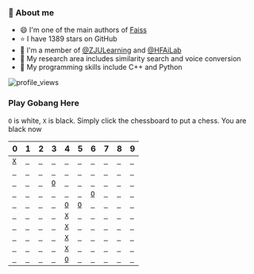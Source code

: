 
### 📖 About me

- 😄 I'm one of the main authors of [Faiss](https://github.com/facebookresearch/faiss)
- ⭐ I have 1389 stars on GitHub
- 🐼 I'm a member of [@ZJULearning](https://github.com/ZJULearning) and [@HFAiLab](https://github.com/HFAiLab)
- 🦊 My research area includes similarity search and voice conversion
- 🐨 My programming skills include C++ and Python

![profile_views](https://komarev.com/ghpvc/?username=kinglittleq&style=flat&label=Profile+views+since+2022/02/22)

### Play Gobang Here

`O` is white, `X` is black. Simply click the chessboard to put a chess.
You are black now

| 0                                                                                                                                                             | 1                                                                                                                                                             | 2                                                                                                                                                             | 3                                                                                                                                                             | 4                                                                                                                                                             | 5                                                                                                                                                             | 6                                                                                                                                                             | 7                                                                                                                                                             | 8                                                                                                                                                             | 9                                                                                                                                                             |
|---------------------------------------------------------------------------------------------------------------------------------------------------------------|---------------------------------------------------------------------------------------------------------------------------------------------------------------|---------------------------------------------------------------------------------------------------------------------------------------------------------------|---------------------------------------------------------------------------------------------------------------------------------------------------------------|---------------------------------------------------------------------------------------------------------------------------------------------------------------|---------------------------------------------------------------------------------------------------------------------------------------------------------------|---------------------------------------------------------------------------------------------------------------------------------------------------------------|---------------------------------------------------------------------------------------------------------------------------------------------------------------|---------------------------------------------------------------------------------------------------------------------------------------------------------------|---------------------------------------------------------------------------------------------------------------------------------------------------------------|
| <a href="https://github.com/KinglittleQ/KinglittleQ/issues/new?title=Put-0-0&body=Just+push+'Submit+new+issue'.+You+do+not+need+to+do+anything+else.">`X`</a> | <a href="https://github.com/KinglittleQ/KinglittleQ/issues/new?title=Put-0-1&body=Just+push+'Submit+new+issue'.+You+do+not+need+to+do+anything+else.">` `</a> | <a href="https://github.com/KinglittleQ/KinglittleQ/issues/new?title=Put-0-2&body=Just+push+'Submit+new+issue'.+You+do+not+need+to+do+anything+else.">` `</a> | <a href="https://github.com/KinglittleQ/KinglittleQ/issues/new?title=Put-0-3&body=Just+push+'Submit+new+issue'.+You+do+not+need+to+do+anything+else.">` `</a> | <a href="https://github.com/KinglittleQ/KinglittleQ/issues/new?title=Put-0-4&body=Just+push+'Submit+new+issue'.+You+do+not+need+to+do+anything+else.">` `</a> | <a href="https://github.com/KinglittleQ/KinglittleQ/issues/new?title=Put-0-5&body=Just+push+'Submit+new+issue'.+You+do+not+need+to+do+anything+else.">` `</a> | <a href="https://github.com/KinglittleQ/KinglittleQ/issues/new?title=Put-0-6&body=Just+push+'Submit+new+issue'.+You+do+not+need+to+do+anything+else.">` `</a> | <a href="https://github.com/KinglittleQ/KinglittleQ/issues/new?title=Put-0-7&body=Just+push+'Submit+new+issue'.+You+do+not+need+to+do+anything+else.">` `</a> | <a href="https://github.com/KinglittleQ/KinglittleQ/issues/new?title=Put-0-8&body=Just+push+'Submit+new+issue'.+You+do+not+need+to+do+anything+else.">` `</a> | <a href="https://github.com/KinglittleQ/KinglittleQ/issues/new?title=Put-0-9&body=Just+push+'Submit+new+issue'.+You+do+not+need+to+do+anything+else.">` `</a> |
| <a href="https://github.com/KinglittleQ/KinglittleQ/issues/new?title=Put-1-0&body=Just+push+'Submit+new+issue'.+You+do+not+need+to+do+anything+else.">` `</a> | <a href="https://github.com/KinglittleQ/KinglittleQ/issues/new?title=Put-1-1&body=Just+push+'Submit+new+issue'.+You+do+not+need+to+do+anything+else.">` `</a> | <a href="https://github.com/KinglittleQ/KinglittleQ/issues/new?title=Put-1-2&body=Just+push+'Submit+new+issue'.+You+do+not+need+to+do+anything+else.">` `</a> | <a href="https://github.com/KinglittleQ/KinglittleQ/issues/new?title=Put-1-3&body=Just+push+'Submit+new+issue'.+You+do+not+need+to+do+anything+else.">` `</a> | <a href="https://github.com/KinglittleQ/KinglittleQ/issues/new?title=Put-1-4&body=Just+push+'Submit+new+issue'.+You+do+not+need+to+do+anything+else.">` `</a> | <a href="https://github.com/KinglittleQ/KinglittleQ/issues/new?title=Put-1-5&body=Just+push+'Submit+new+issue'.+You+do+not+need+to+do+anything+else.">` `</a> | <a href="https://github.com/KinglittleQ/KinglittleQ/issues/new?title=Put-1-6&body=Just+push+'Submit+new+issue'.+You+do+not+need+to+do+anything+else.">` `</a> | <a href="https://github.com/KinglittleQ/KinglittleQ/issues/new?title=Put-1-7&body=Just+push+'Submit+new+issue'.+You+do+not+need+to+do+anything+else.">` `</a> | <a href="https://github.com/KinglittleQ/KinglittleQ/issues/new?title=Put-1-8&body=Just+push+'Submit+new+issue'.+You+do+not+need+to+do+anything+else.">` `</a> | <a href="https://github.com/KinglittleQ/KinglittleQ/issues/new?title=Put-1-9&body=Just+push+'Submit+new+issue'.+You+do+not+need+to+do+anything+else.">` `</a> |
| <a href="https://github.com/KinglittleQ/KinglittleQ/issues/new?title=Put-2-0&body=Just+push+'Submit+new+issue'.+You+do+not+need+to+do+anything+else.">` `</a> | <a href="https://github.com/KinglittleQ/KinglittleQ/issues/new?title=Put-2-1&body=Just+push+'Submit+new+issue'.+You+do+not+need+to+do+anything+else.">` `</a> | <a href="https://github.com/KinglittleQ/KinglittleQ/issues/new?title=Put-2-2&body=Just+push+'Submit+new+issue'.+You+do+not+need+to+do+anything+else.">` `</a> | <a href="https://github.com/KinglittleQ/KinglittleQ/issues/new?title=Put-2-3&body=Just+push+'Submit+new+issue'.+You+do+not+need+to+do+anything+else.">`O`</a> | <a href="https://github.com/KinglittleQ/KinglittleQ/issues/new?title=Put-2-4&body=Just+push+'Submit+new+issue'.+You+do+not+need+to+do+anything+else.">` `</a> | <a href="https://github.com/KinglittleQ/KinglittleQ/issues/new?title=Put-2-5&body=Just+push+'Submit+new+issue'.+You+do+not+need+to+do+anything+else.">` `</a> | <a href="https://github.com/KinglittleQ/KinglittleQ/issues/new?title=Put-2-6&body=Just+push+'Submit+new+issue'.+You+do+not+need+to+do+anything+else.">` `</a> | <a href="https://github.com/KinglittleQ/KinglittleQ/issues/new?title=Put-2-7&body=Just+push+'Submit+new+issue'.+You+do+not+need+to+do+anything+else.">` `</a> | <a href="https://github.com/KinglittleQ/KinglittleQ/issues/new?title=Put-2-8&body=Just+push+'Submit+new+issue'.+You+do+not+need+to+do+anything+else.">` `</a> | <a href="https://github.com/KinglittleQ/KinglittleQ/issues/new?title=Put-2-9&body=Just+push+'Submit+new+issue'.+You+do+not+need+to+do+anything+else.">` `</a> |
| <a href="https://github.com/KinglittleQ/KinglittleQ/issues/new?title=Put-3-0&body=Just+push+'Submit+new+issue'.+You+do+not+need+to+do+anything+else.">` `</a> | <a href="https://github.com/KinglittleQ/KinglittleQ/issues/new?title=Put-3-1&body=Just+push+'Submit+new+issue'.+You+do+not+need+to+do+anything+else.">` `</a> | <a href="https://github.com/KinglittleQ/KinglittleQ/issues/new?title=Put-3-2&body=Just+push+'Submit+new+issue'.+You+do+not+need+to+do+anything+else.">` `</a> | <a href="https://github.com/KinglittleQ/KinglittleQ/issues/new?title=Put-3-3&body=Just+push+'Submit+new+issue'.+You+do+not+need+to+do+anything+else.">` `</a> | <a href="https://github.com/KinglittleQ/KinglittleQ/issues/new?title=Put-3-4&body=Just+push+'Submit+new+issue'.+You+do+not+need+to+do+anything+else.">` `</a> | <a href="https://github.com/KinglittleQ/KinglittleQ/issues/new?title=Put-3-5&body=Just+push+'Submit+new+issue'.+You+do+not+need+to+do+anything+else.">` `</a> | <a href="https://github.com/KinglittleQ/KinglittleQ/issues/new?title=Put-3-6&body=Just+push+'Submit+new+issue'.+You+do+not+need+to+do+anything+else.">`O`</a> | <a href="https://github.com/KinglittleQ/KinglittleQ/issues/new?title=Put-3-7&body=Just+push+'Submit+new+issue'.+You+do+not+need+to+do+anything+else.">` `</a> | <a href="https://github.com/KinglittleQ/KinglittleQ/issues/new?title=Put-3-8&body=Just+push+'Submit+new+issue'.+You+do+not+need+to+do+anything+else.">` `</a> | <a href="https://github.com/KinglittleQ/KinglittleQ/issues/new?title=Put-3-9&body=Just+push+'Submit+new+issue'.+You+do+not+need+to+do+anything+else.">` `</a> |
| <a href="https://github.com/KinglittleQ/KinglittleQ/issues/new?title=Put-4-0&body=Just+push+'Submit+new+issue'.+You+do+not+need+to+do+anything+else.">` `</a> | <a href="https://github.com/KinglittleQ/KinglittleQ/issues/new?title=Put-4-1&body=Just+push+'Submit+new+issue'.+You+do+not+need+to+do+anything+else.">` `</a> | <a href="https://github.com/KinglittleQ/KinglittleQ/issues/new?title=Put-4-2&body=Just+push+'Submit+new+issue'.+You+do+not+need+to+do+anything+else.">` `</a> | <a href="https://github.com/KinglittleQ/KinglittleQ/issues/new?title=Put-4-3&body=Just+push+'Submit+new+issue'.+You+do+not+need+to+do+anything+else.">` `</a> | <a href="https://github.com/KinglittleQ/KinglittleQ/issues/new?title=Put-4-4&body=Just+push+'Submit+new+issue'.+You+do+not+need+to+do+anything+else.">`O`</a> | <a href="https://github.com/KinglittleQ/KinglittleQ/issues/new?title=Put-4-5&body=Just+push+'Submit+new+issue'.+You+do+not+need+to+do+anything+else.">`O`</a> | <a href="https://github.com/KinglittleQ/KinglittleQ/issues/new?title=Put-4-6&body=Just+push+'Submit+new+issue'.+You+do+not+need+to+do+anything+else.">` `</a> | <a href="https://github.com/KinglittleQ/KinglittleQ/issues/new?title=Put-4-7&body=Just+push+'Submit+new+issue'.+You+do+not+need+to+do+anything+else.">` `</a> | <a href="https://github.com/KinglittleQ/KinglittleQ/issues/new?title=Put-4-8&body=Just+push+'Submit+new+issue'.+You+do+not+need+to+do+anything+else.">` `</a> | <a href="https://github.com/KinglittleQ/KinglittleQ/issues/new?title=Put-4-9&body=Just+push+'Submit+new+issue'.+You+do+not+need+to+do+anything+else.">` `</a> |
| <a href="https://github.com/KinglittleQ/KinglittleQ/issues/new?title=Put-5-0&body=Just+push+'Submit+new+issue'.+You+do+not+need+to+do+anything+else.">` `</a> | <a href="https://github.com/KinglittleQ/KinglittleQ/issues/new?title=Put-5-1&body=Just+push+'Submit+new+issue'.+You+do+not+need+to+do+anything+else.">` `</a> | <a href="https://github.com/KinglittleQ/KinglittleQ/issues/new?title=Put-5-2&body=Just+push+'Submit+new+issue'.+You+do+not+need+to+do+anything+else.">` `</a> | <a href="https://github.com/KinglittleQ/KinglittleQ/issues/new?title=Put-5-3&body=Just+push+'Submit+new+issue'.+You+do+not+need+to+do+anything+else.">` `</a> | <a href="https://github.com/KinglittleQ/KinglittleQ/issues/new?title=Put-5-4&body=Just+push+'Submit+new+issue'.+You+do+not+need+to+do+anything+else.">`X`</a> | <a href="https://github.com/KinglittleQ/KinglittleQ/issues/new?title=Put-5-5&body=Just+push+'Submit+new+issue'.+You+do+not+need+to+do+anything+else.">` `</a> | <a href="https://github.com/KinglittleQ/KinglittleQ/issues/new?title=Put-5-6&body=Just+push+'Submit+new+issue'.+You+do+not+need+to+do+anything+else.">` `</a> | <a href="https://github.com/KinglittleQ/KinglittleQ/issues/new?title=Put-5-7&body=Just+push+'Submit+new+issue'.+You+do+not+need+to+do+anything+else.">` `</a> | <a href="https://github.com/KinglittleQ/KinglittleQ/issues/new?title=Put-5-8&body=Just+push+'Submit+new+issue'.+You+do+not+need+to+do+anything+else.">` `</a> | <a href="https://github.com/KinglittleQ/KinglittleQ/issues/new?title=Put-5-9&body=Just+push+'Submit+new+issue'.+You+do+not+need+to+do+anything+else.">` `</a> |
| <a href="https://github.com/KinglittleQ/KinglittleQ/issues/new?title=Put-6-0&body=Just+push+'Submit+new+issue'.+You+do+not+need+to+do+anything+else.">` `</a> | <a href="https://github.com/KinglittleQ/KinglittleQ/issues/new?title=Put-6-1&body=Just+push+'Submit+new+issue'.+You+do+not+need+to+do+anything+else.">` `</a> | <a href="https://github.com/KinglittleQ/KinglittleQ/issues/new?title=Put-6-2&body=Just+push+'Submit+new+issue'.+You+do+not+need+to+do+anything+else.">` `</a> | <a href="https://github.com/KinglittleQ/KinglittleQ/issues/new?title=Put-6-3&body=Just+push+'Submit+new+issue'.+You+do+not+need+to+do+anything+else.">` `</a> | <a href="https://github.com/KinglittleQ/KinglittleQ/issues/new?title=Put-6-4&body=Just+push+'Submit+new+issue'.+You+do+not+need+to+do+anything+else.">`X`</a> | <a href="https://github.com/KinglittleQ/KinglittleQ/issues/new?title=Put-6-5&body=Just+push+'Submit+new+issue'.+You+do+not+need+to+do+anything+else.">` `</a> | <a href="https://github.com/KinglittleQ/KinglittleQ/issues/new?title=Put-6-6&body=Just+push+'Submit+new+issue'.+You+do+not+need+to+do+anything+else.">` `</a> | <a href="https://github.com/KinglittleQ/KinglittleQ/issues/new?title=Put-6-7&body=Just+push+'Submit+new+issue'.+You+do+not+need+to+do+anything+else.">` `</a> | <a href="https://github.com/KinglittleQ/KinglittleQ/issues/new?title=Put-6-8&body=Just+push+'Submit+new+issue'.+You+do+not+need+to+do+anything+else.">` `</a> | <a href="https://github.com/KinglittleQ/KinglittleQ/issues/new?title=Put-6-9&body=Just+push+'Submit+new+issue'.+You+do+not+need+to+do+anything+else.">` `</a> |
| <a href="https://github.com/KinglittleQ/KinglittleQ/issues/new?title=Put-7-0&body=Just+push+'Submit+new+issue'.+You+do+not+need+to+do+anything+else.">` `</a> | <a href="https://github.com/KinglittleQ/KinglittleQ/issues/new?title=Put-7-1&body=Just+push+'Submit+new+issue'.+You+do+not+need+to+do+anything+else.">` `</a> | <a href="https://github.com/KinglittleQ/KinglittleQ/issues/new?title=Put-7-2&body=Just+push+'Submit+new+issue'.+You+do+not+need+to+do+anything+else.">` `</a> | <a href="https://github.com/KinglittleQ/KinglittleQ/issues/new?title=Put-7-3&body=Just+push+'Submit+new+issue'.+You+do+not+need+to+do+anything+else.">` `</a> | <a href="https://github.com/KinglittleQ/KinglittleQ/issues/new?title=Put-7-4&body=Just+push+'Submit+new+issue'.+You+do+not+need+to+do+anything+else.">`X`</a> | <a href="https://github.com/KinglittleQ/KinglittleQ/issues/new?title=Put-7-5&body=Just+push+'Submit+new+issue'.+You+do+not+need+to+do+anything+else.">` `</a> | <a href="https://github.com/KinglittleQ/KinglittleQ/issues/new?title=Put-7-6&body=Just+push+'Submit+new+issue'.+You+do+not+need+to+do+anything+else.">` `</a> | <a href="https://github.com/KinglittleQ/KinglittleQ/issues/new?title=Put-7-7&body=Just+push+'Submit+new+issue'.+You+do+not+need+to+do+anything+else.">` `</a> | <a href="https://github.com/KinglittleQ/KinglittleQ/issues/new?title=Put-7-8&body=Just+push+'Submit+new+issue'.+You+do+not+need+to+do+anything+else.">` `</a> | <a href="https://github.com/KinglittleQ/KinglittleQ/issues/new?title=Put-7-9&body=Just+push+'Submit+new+issue'.+You+do+not+need+to+do+anything+else.">` `</a> |
| <a href="https://github.com/KinglittleQ/KinglittleQ/issues/new?title=Put-8-0&body=Just+push+'Submit+new+issue'.+You+do+not+need+to+do+anything+else.">` `</a> | <a href="https://github.com/KinglittleQ/KinglittleQ/issues/new?title=Put-8-1&body=Just+push+'Submit+new+issue'.+You+do+not+need+to+do+anything+else.">` `</a> | <a href="https://github.com/KinglittleQ/KinglittleQ/issues/new?title=Put-8-2&body=Just+push+'Submit+new+issue'.+You+do+not+need+to+do+anything+else.">` `</a> | <a href="https://github.com/KinglittleQ/KinglittleQ/issues/new?title=Put-8-3&body=Just+push+'Submit+new+issue'.+You+do+not+need+to+do+anything+else.">` `</a> | <a href="https://github.com/KinglittleQ/KinglittleQ/issues/new?title=Put-8-4&body=Just+push+'Submit+new+issue'.+You+do+not+need+to+do+anything+else.">`X`</a> | <a href="https://github.com/KinglittleQ/KinglittleQ/issues/new?title=Put-8-5&body=Just+push+'Submit+new+issue'.+You+do+not+need+to+do+anything+else.">` `</a> | <a href="https://github.com/KinglittleQ/KinglittleQ/issues/new?title=Put-8-6&body=Just+push+'Submit+new+issue'.+You+do+not+need+to+do+anything+else.">` `</a> | <a href="https://github.com/KinglittleQ/KinglittleQ/issues/new?title=Put-8-7&body=Just+push+'Submit+new+issue'.+You+do+not+need+to+do+anything+else.">` `</a> | <a href="https://github.com/KinglittleQ/KinglittleQ/issues/new?title=Put-8-8&body=Just+push+'Submit+new+issue'.+You+do+not+need+to+do+anything+else.">` `</a> | <a href="https://github.com/KinglittleQ/KinglittleQ/issues/new?title=Put-8-9&body=Just+push+'Submit+new+issue'.+You+do+not+need+to+do+anything+else.">` `</a> |
| <a href="https://github.com/KinglittleQ/KinglittleQ/issues/new?title=Put-9-0&body=Just+push+'Submit+new+issue'.+You+do+not+need+to+do+anything+else.">` `</a> | <a href="https://github.com/KinglittleQ/KinglittleQ/issues/new?title=Put-9-1&body=Just+push+'Submit+new+issue'.+You+do+not+need+to+do+anything+else.">` `</a> | <a href="https://github.com/KinglittleQ/KinglittleQ/issues/new?title=Put-9-2&body=Just+push+'Submit+new+issue'.+You+do+not+need+to+do+anything+else.">` `</a> | <a href="https://github.com/KinglittleQ/KinglittleQ/issues/new?title=Put-9-3&body=Just+push+'Submit+new+issue'.+You+do+not+need+to+do+anything+else.">` `</a> | <a href="https://github.com/KinglittleQ/KinglittleQ/issues/new?title=Put-9-4&body=Just+push+'Submit+new+issue'.+You+do+not+need+to+do+anything+else.">`O`</a> | <a href="https://github.com/KinglittleQ/KinglittleQ/issues/new?title=Put-9-5&body=Just+push+'Submit+new+issue'.+You+do+not+need+to+do+anything+else.">` `</a> | <a href="https://github.com/KinglittleQ/KinglittleQ/issues/new?title=Put-9-6&body=Just+push+'Submit+new+issue'.+You+do+not+need+to+do+anything+else.">` `</a> | <a href="https://github.com/KinglittleQ/KinglittleQ/issues/new?title=Put-9-7&body=Just+push+'Submit+new+issue'.+You+do+not+need+to+do+anything+else.">` `</a> | <a href="https://github.com/KinglittleQ/KinglittleQ/issues/new?title=Put-9-8&body=Just+push+'Submit+new+issue'.+You+do+not+need+to+do+anything+else.">` `</a> | <a href="https://github.com/KinglittleQ/KinglittleQ/issues/new?title=Put-9-9&body=Just+push+'Submit+new+issue'.+You+do+not+need+to+do+anything+else.">` `</a> |


